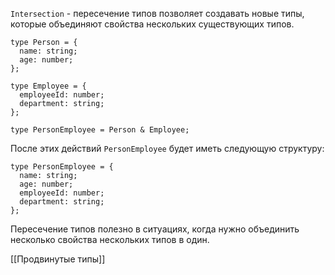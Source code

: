 `Intersection` - пересечение типов позволяет создавать новые типы, которые объединяют свойства нескольких существующих типов.
```
type Person = {
  name: string;
  age: number;
};

type Employee = {
  employeeId: number;
  department: string;
};

type PersonEmployee = Person & Employee;
```

После этих действий `PersonEmployee` будет иметь следующую структуру:
```
type PersonEmployee = {
  name: string;
  age: number;
  employeeId: number;
  department: string;
};
```

Пересечение типов полезно в ситуациях, когда нужно объединить несколько свойства нескольких типов в один. 

[[Продвинутые типы]]